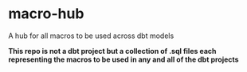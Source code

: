 # macro-hub
A hub for all macros to be used across dbt models

**This repo is not a dbt project but a collection of .sql files each representing the macros to be used in any and all of the dbt projects**

